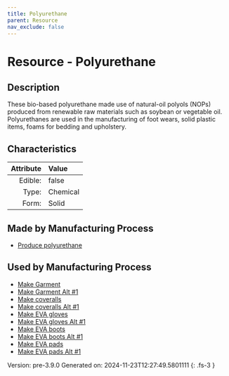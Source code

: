 ```yaml
---
title: Polyurethane
parent: Resource
nav_exclude: false
---
```

# Resource - Polyurethane

## Description
&#10;&#9;&#9;These bio-based polyurethane made&#10;&#9;&#9;use of natural-oil polyols (NOPs) produced from renewable&#10;&#9;&#9;raw materials such as soybean or vegetable oil. Polyurethanes are used&#10;&#9;&#9;in the manufacturing of foot wears, solid plastic items, foams for&#10;&#9;&#9;bedding and upholstery. 

## Characteristics

| Attribute      | Value |
|--------:|:------|
|Edible:|false|
|Type:|Chemical|
|Form:|Solid|
 
## Made by Manufacturing Process

- [Produce polyurethane](../process/produce-polyurethane.html)

## Used by Manufacturing Process

- [Make Garment](../process/make-garment.html)
- [Make Garment Alt #1](../process/make-garment-alt--1.html)
- [Make coveralls](../process/make-coveralls.html)
- [Make coveralls Alt #1](../process/make-coveralls-alt--1.html)
- [Make EVA gloves](../process/make-eva-gloves.html)
- [Make EVA gloves Alt #1](../process/make-eva-gloves-alt--1.html)
- [Make EVA boots](../process/make-eva-boots.html)
- [Make EVA boots Alt #1](../process/make-eva-boots-alt--1.html)
- [Make EVA pads](../process/make-eva-pads.html)
- [Make EVA pads Alt #1](../process/make-eva-pads-alt--1.html)


    

Version: pre-3.9.0 Generated on: 2024-11-23T12:27:49.5801111
{: .fs-3 }
